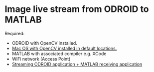 # Image live stream from ODROID to MATLAB

Required:
* ODROID with OpenCV installed.
* [Mac OS with OpenCV installed in default locations.](https://www.youtube.com/watch?v=U49CVY8yOxw)
* MATLAB with associated compiler e.g. XCode
* WiFi network (Access Point)
* [Streaming ODROID application + MATLAB receiving application](https://github.com/mzahana/Image_Live_Stream)
